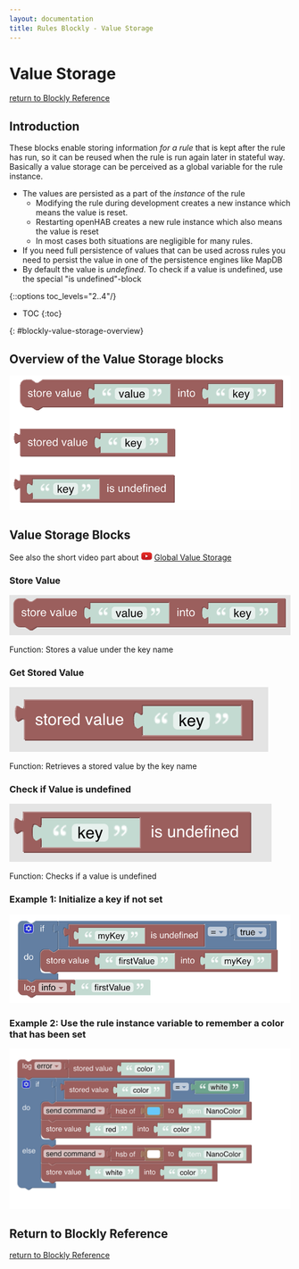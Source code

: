 ```yaml
---
layout: documentation
title: Rules Blockly - Value Storage
---
```

<!-- markdownlint-disable MD036 -->

# Value Storage

[return to Blockly Reference](index.html#value-storage)

## Introduction

These blocks enable storing information _for a rule_ that is kept after the rule has run, so it can be reused when the rule is run again later in stateful way.
Basically a value storage can be perceived as a global variable for the rule instance.

- The values are persisted as a part of the _instance_ of the rule
  - Modifying the rule during development creates a new instance which means the value is reset.
  - Restarting openHAB creates a new rule instance which also means the value is reset
  - In most cases both situations are negligible for many rules.
- If you need full persistence of values that can be used across rules you need to persist the value in one of the persistence engines like MapDB
- By default the value is _undefined_.
To check if a value is undefined, use the special "is undefined"-block

{::options toc_levels="2..4"/}

- TOC
{:toc}

{: #blockly-value-storage-overview}

## Overview of the Value Storage blocks

![value-storage-blocks](../images/blockly/blockly-value-storage.png)

## Value Storage Blocks

See also the short video part about ![youtube](../images/blockly/youtube-logo-small.png) [Global Value Storage](https://youtu.be/KwhYKy1_qVk?t=2060)

### Store Value

![store-value](../images/blockly/blockly-value-store.png)

Function: Stores a value under the key name

### Get Stored Value

![get-stored-value](../images/blockly/blockly-value-get.png)

Function: Retrieves a stored value by the key name

### Check if Value is undefined

![value-is-defined](../images/blockly/blockly-value-is-defined.png)

Function: Checks if a value is undefined

### Example 1: Initialize a key if not set

![example1](../images/blockly/blockly-value-example1.png)

### Example 2: Use the rule instance variable to remember a color that has been set

![example2](../images/blockly/blockly-value-example2.png)

## Return to Blockly Reference

[return to Blockly Reference](index.html#value-storage)
